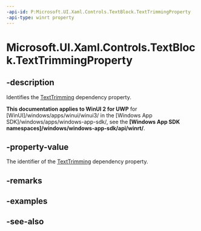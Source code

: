 ```yaml
---
-api-id: P:Microsoft.UI.Xaml.Controls.TextBlock.TextTrimmingProperty
-api-type: winrt property
---
```


<!-- Property syntax
public Windows.UI.Xaml.DependencyProperty TextTrimmingProperty { get; }
-->

# Microsoft.UI.Xaml.Controls.TextBlock.TextTrimmingProperty

## -description
Identifies the [TextTrimming](textblock_texttrimming.md) dependency property.

**This documentation applies to WinUI 2 for UWP** for [WinUI]/windows/apps/winui/winui3/ in the [Windows App SDK]/windows/apps/windows-app-sdk/, see the **[Windows App SDK namespaces]/windows/windows-app-sdk/api/winrt/**.

## -property-value
The identifier of the [TextTrimming](textblock_texttrimming.md) dependency property.

## -remarks

## -examples

## -see-also
